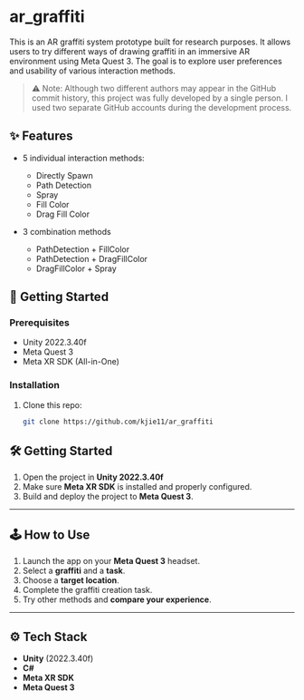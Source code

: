 # ar_graffiti


This is an AR graffiti system prototype built for research purposes. It allows users to try different ways of drawing graffiti in an immersive AR environment using Meta Quest 3. The goal is to explore user preferences and usability of various interaction methods.

> ⚠️ Note: Although two different authors may appear in the GitHub commit history, this project was fully developed by a single person. I used two separate GitHub accounts during the development process.



## ✨ Features

- 5 individual interaction methods:
  - Directly Spawn
  - Path Detection
  - Spray
  - Fill Color
  - Drag Fill Color
- 3 combination methods

    - PathDetection + FillColor  
    - PathDetection + DragFillColor  
    - DragFillColor + Spray


## 🚀 Getting Started

### Prerequisites
- Unity 2022.3.40f
- Meta Quest 3
- Meta XR SDK (All-in-One)

### Installation

1. Clone this repo:
   ```bash
   git clone https://github.com/kjie11/ar_graffiti
   
## 🛠️ Getting Started

1. Open the project in **Unity 2022.3.40f**
2. Make sure **Meta XR SDK** is installed and properly configured.
3. Build and deploy the project to **Meta Quest 3**.

---

## 🕹️ How to Use

1. Launch the app on your **Meta Quest 3** headset.
2. Select a **graffiti** and a **task**.
3. Choose a **target location**.
4. Complete the graffiti creation task.
5. Try other methods and **compare your experience**.

---

## ⚙️ Tech Stack

- **Unity** (2022.3.40f)
- **C#**
- **Meta XR SDK**
- **Meta Quest 3**


